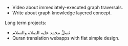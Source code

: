 - Video about immediately-executed graph traversals.
- Write about graph knowledge layered concept.

Long term projects: 
  - نَسِلْ محمد عليه الصلاة والسلام  
  - Quran translation webapps with flat simple design.